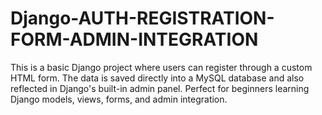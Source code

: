 # Django-AUTH-REGISTRATION-FORM-ADMIN-INTEGRATION
This is a basic Django project where users can register through a custom HTML form. The data is saved directly into a MySQL database and also reflected in Django's built-in admin panel.  Perfect for beginners learning Django models, views, forms, and admin integration.
